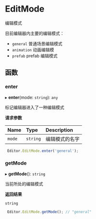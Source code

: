 # EditMode

编辑模式

目前编辑器内主要的编辑模式：

- `general` 普通场景编辑模式
- `animation` 动画编辑模
- `prefab` prefab 编辑模式

## 函数

### enter
▸ **enter**(mode: `string`): `any`

标记编辑器进入了一种编辑模式

**请求参数**

| Name   | Type     | Description    |
| :----- | :------- | :------------- |
| `mode` | `string` | 编辑模式的名字  |

``` typescript
 Editor.EditMode.enter('general');
```

### getMode

▸ **getMode**(): `string`

当前所处的编辑模式

**返回结果**

`string`

``` typescript
 Editor.EditMode.getMode(); // "general"
```


